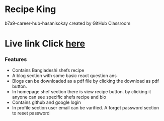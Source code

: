 # Recipe King
b7a9-career-hub-hasanisokay created by GitHub Classroom
    	<h1>Live link Click [here](https://lambent-treacle-ee44a8.netlify.app/)</h1>
    <h3>Features </h3>
    <ul>
        <li>Contains Bangladeshi shefs recipe</li>
        <li>A blog section with some basic react question ans</li>
        <li>Blogs can be downloaded as a pdf file by clicking the download as pdf button.</li>
        <li>In homepage shef section there is view recipe button. by clicking it anyone can see specific shefs recipe and bio</li>
        <li>Contains github and google login</li>
        <li>In profile section user email can be varified. A forget password section to reset password</li>
    </ul>
